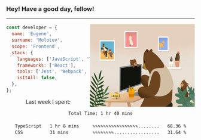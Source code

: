 ### Hey! Have a good day, fellow!
---
<img align='right' alt='GIF' vertical-align='center' src='./src/giphy.gif' width='280px' height='222px'/>

```javascript
const developer = {
  name: 'Eugene',
  surname: 'Molotov',
  scope: 'Frontend',
  stack: {
    languages: ['JavaScript', 'TypeScript'],
    frameworks: ['React'],
    tools: ['Jest', 'Webpack', 'Sass'],
    isItAll: false,
  },
};
```
<p align="center">
  Last week I spent:
</p>
<div align="center">
<!--START_SECTION:waka-->

```txt
Total Time: 1 hr 40 mins

TypeScript   1 hr 8 mins     ✎✎✎✎✎✎✎✎✎✎✎✎✎✎✎✎✎........   68.36 %
CSS          31 mins         ✎✎✎✎✎✎✎✎.................   31.64 %
```

<!--END_SECTION:waka-->

